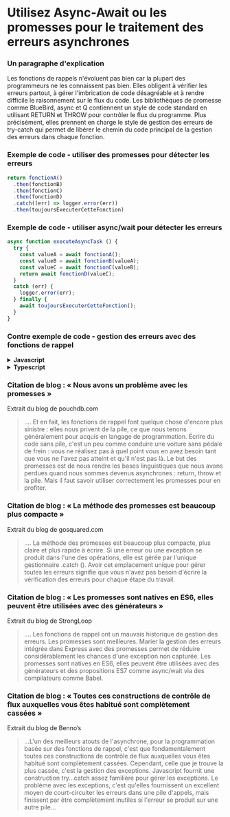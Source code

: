 # Utilisez Async-Await ou les promesses pour le traitement des erreurs asynchrones

### Un paragraphe d'explication

Les fonctions de rappels n'évoluent pas bien car la plupart des programmeurs ne les connaissent pas bien. Elles obligent à vérifier les erreurs partout, à gérer l'imbrication de code désagréable et à rendre difficile le raisonnement sur le flux du code. Les bibliothèques de promesse comme BlueBird, async et Q contiennent un style de code standard en utilisant RETURN et THROW pour contrôler le flux du programme. Plus précisément, elles prennent en charge le style de gestion des erreurs de try-catch qui permet de libérer le chemin du code principal de la gestion des erreurs dans chaque fonction.

### Exemple de code - utiliser des promesses pour détecter les erreurs

```javascript
return fonctionA()
  .then(fonctionB)
  .then(fonctionC)
  .then(fonctionD)
  .catch((err) => logger.error(err))
  .then(toujoursExecuterCetteFonction)
```


### Exemple de code - utiliser async/wait pour détecter les erreurs

```javascript
async function executeAsyncTask () {
  try {
    const valueA = await fonctionA();
    const valueB = await fonctionB(valueA);
    const valueC = await fonctionC(valueB);
    return await fonctionD(valueC);
  }
  catch (err) {
    logger.error(err);
  } finally {
    await toujoursExecuterCetteFonction();
  }
}
```

### Contre exemple de code - gestion des erreurs avec des fonctions de rappel

<details>
<summary><strong>Javascript</strong></summary>

```javascript
getData(someParameter, function(err, result) {
    if(err !== null) {
        // faire quelque chose comme appeler la fonction de rappel donnée et passer l'erreur
        getMoreData(a, function(err, result) {
            if(err !== null) {
                // faire quelque chose comme appeler la fonction de rappel donnée et passer l'erreur
                getMoreData(b, function(c) {
                    getMoreData(d, function(e) {
                        if(err !== null ) {
                            // vous avez une idée ?
                        }
                    })
                });
            }
        });
    }
});
```
</details>

<details>
<summary><strong>Typescript</strong></summary>

```typescript
getData(someParameter, function(err: Error | null, resultA: ResultA) {
  if(err !== null) {
    // faire quelque chose comme appeler la fonction de rappel donnée et passer l'erreur
    getMoreData(resultA, function(err: Error | null, resultB: ResultB) {
      if(err !== null) {
        // faire quelque chose comme appeler la fonction de rappel donnée et passer l'erreur
        getMoreData(resultB, function(resultC: ResultC) {
          getMoreData(resultC, function(err: Error | null, d: ResultD) {
            if(err !== null) {
              // vous avez une idée ?
            }
          })
        });
      }
    });
  }
});
```
</details>

### Citation de blog : « Nous avons un problème avec les promesses »

 Extrait du blog de pouchdb.com

 > …. Et en fait, les fonctions de rappel font quelque chose d'encore plus sinistre : elles nous privent de la pile, ce que nous tenons généralement pour acquis en langage de programmation. Écrire du code sans pile, c'est un peu comme conduire une voiture sans pédale de frein : vous ne réalisez pas à quel point vous en avez besoin tant que vous ne l'avez pas atteint et qu'il n'est pas là. Le but des promesses est de nous rendre les bases linguistiques que nous avons perdues quand nous sommes devenus asynchrones : return, throw et la pile. Mais il faut savoir utiliser correctement les promesses pour en profiter.

### Citation de blog : « La méthode des promesses est beaucoup plus compacte »

 Extrait du blog de gosquared.com

 > …. La méthode des promesses est beaucoup plus compacte, plus claire et plus rapide à écrire. Si une erreur ou une exception se produit dans l'une des opérations, elle est gérée par l'unique gestionnaire .catch (). Avoir cet emplacement unique pour gérer toutes les erreurs signifie que vous n'avez pas besoin d'écrire la vérification des erreurs pour chaque étape du travail.

### Citation de blog : « Les promesses sont natives en ES6, elles peuvent être utilisées avec des générateurs »

 Extrait du blog de StrongLoop

> …. Les fonctions de rappel ont un mauvais historique de gestion des erreurs. Les promesses sont meilleures. Marier la gestion des erreurs intégrée dans Express avec des promesses permet de réduire considérablement les chances d'une exception non capturée. Les promesses sont natives en ES6, elles peuvent être utilisées avec des générateurs et des propositions ES7 comme async/wait via des compilateurs comme Babel.

### Citation de blog : « Toutes ces constructions de contrôle de flux auxquelles vous êtes habitué sont complètement cassées »

Extrait du blog de Benno’s

 > …L'un des meilleurs atouts de l'asynchrone, pour la programmation basée sur des fonctions de rappel, c'est que fondamentalement toutes ces constructions de contrôle de flux auxquelles vous êtes habitué sont complètement cassées. Cependant, celle que je trouve la plus cassée, c'est la gestion des exceptions. Javascript fournit une construction try…catch assez familière pour gérer les exceptions. Le problème avec les exceptions, c'est qu'elles fournissent un excellent moyen de court-circuiter les erreurs dans une pile d'appels, mais finissent par être complètement inutiles si l'erreur se produit sur une autre pile…
